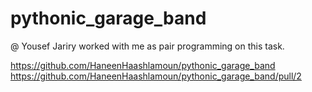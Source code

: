 # pythonic_garage_band

@ Yousef Jariry worked with me as pair programming on this task.

https://github.com/HaneenHaashlamoun/pythonic_garage_band
https://github.com/HaneenHaashlamoun/pythonic_garage_band/pull/2
